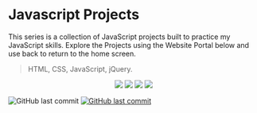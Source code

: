 # Javascript Projects

This series is a collection of JavaScript projects built to practice my JavaScript skills.
Explore the Projects using the Website Portal below and use back to return to the home screen.

> HTML, CSS, JavaScript, jQuery.

<p align="center">
      <a href="https://travis-ci.org/xizon/uix-kit/" title="Travis CI"><img src="https://img.shields.io/travis/xizon/uix-kit/master?style=for-the-badge"/></a>
      <a href="https://validator.w3.org/nu/?doc=https%3A%2F%2Fxizon.github.io%2Fuix-kit%2Fexamples%2F" title="w3c"><img src="https://img.shields.io/w3c-validation/html?style=for-the-badge&targetUrl=https%3A%2F%2Fxizon.github.io%2Fuix-kit%2Fexamples%2F"/></a>
	  <a href="https://www.npmjs.com/package/uix-kit" title="npm version"><img src="https://img.shields.io/npm/v/uix-kit?style=for-the-badge"/></a>
	  <a href="https://github.com/xizon/uix-kit/blob/master/LICENSE" title="license"><img src="https://img.shields.io/badge/license-MIT-brightgreen.svg?style=for-the-badge"/></a>
	   
  </p>

<img alt="GitHub last commit" src="https://img.shields.io/github/last-commit/mogrady-git/JavaScript-Projects">
<a href="https://mogrady-git.github.io/JavaScript-Projects/index.html"><img alt="GitHub last commit" src="https://img.shields.io/badge/Version%201.0-Launch%20Website-green"></a>
